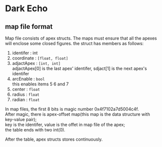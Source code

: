 # Dark Echo

## map file format

Map file consists of apex structs.
The maps must ensure that all the apexes will enclose some closed figures.
the struct has members as follows:
1. identifer : int
2. coordinate : `[float, float]`
3. adjactApex : `[int, int]`  
    adjactApex[0] is the last apex' identifer, sdjact[1] is the next apex's identifer
4. arcEnable : `bool`  
    this enables items 5 6 and 7
5. center : `float`
6. radius : `float`
7. radian : `float`

In map files, the first 8 bits is magic number 0x4f7102a7d5004c4f.  
After magic, there is apex-offset map(this map is the data structure with key-value pair);  
key is the identifer, value is the offet in map file of the apex;  
the table ends with two int(0).  

After the table, apex structs stores continuously.
